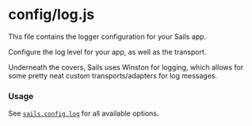 # config/log.js

This file contains the logger configuration for your Sails app.

Configure the log level for your app, as well as the transport.

Underneath the covers, Sails uses Winston for logging, which allows for some pretty neat custom transports/adapters for log messages.

### Usage

See [`sails.config.log`](http://sailsjs.com/documentation/reference/configuration/sails-config-log) for all available options.

<docmeta name="displayName" value="log.js">
